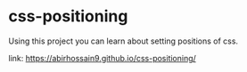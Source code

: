 # css-positioning
Using this project you can learn about setting positions of css.

link:  https://abirhossain9.github.io/css-positioning/
